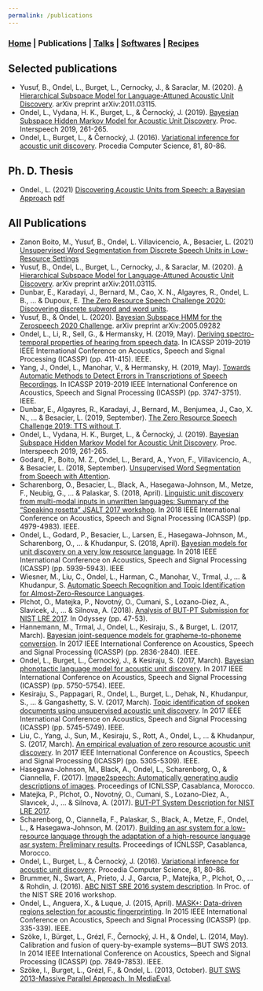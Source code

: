 ```yaml
---
permalink: /publications
---
```

### [Home](/index) | Publications | [Talks](/talks) | [Softwares](/softwares) | [Recipes](/recipes)


## Selected publications

* Yusuf, B., Ondel, L., Burget, L., Cernocky, J., & Saraclar, M.
  (2020). [A Hierarchical Subspace Model for Language-Attuned Acoustic
  Unit Discovery](https://arxiv.org/pdf/2011.03115.pdf).
  arXiv preprint arXiv:2011.03115.
* Ondel, L., Vydana, H. K., Burget, L., & Černocký, J. (2019). [Bayesian
  Subspace Hidden Markov Model for Acoustic Unit
  Discovery](http://www.fit.vutbr.cz/research/groups/speech/publi/2019/ondel_is2019_192224.pdf).
  Proc. Interspeech 2019, 261-265.
* Ondel, L., Burget, L., & Černocký, J. (2016). [Variational inference for acoustic unit discovery](http://www.fit.vutbr.cz/research/groups/speech/publi/2016/ondel_sltu2016_17-8037.pdf). Procedia Computer Science, 81, 80-86.

## Ph. D. Thesis

* Ondel., L. (2021) [Discovering Acoustic Units from Speech: a Bayesian Approach](https://www.fit.vut.cz/study/phd-thesis/751/) [pdf](https://www.fit.vut.cz/study/phd-thesis/751/751.pdf)

## All Publications

* Zanon Boito, M., Yusuf, B., Ondel, L. Villavicencio, A., Besacier, L. (2021) [Unsupervised Word Segmentation from Discrete Speech Units in Low-Resource Settings](https://arxiv.org/pdf/2106.04298.pdf)
* Yusuf, B., Ondel, L., Burget, L., Cernocky, J., & Saraclar, M.
  (2020). [A Hierarchical Subspace Model for Language-Attuned Acoustic
  Unit Discovery](https://arxiv.org/pdf/2011.03115.pdf).
  arXiv preprint arXiv:2011.03115.
* Dunbar, E., Karadayi, J., Bernard, M., Cao, X. N., Algayres, R.,
  Ondel, L. B., ... & Dupoux, E. [The Zero Resource Speech Challenge
  2020: Discovering discrete subword and word
  units](http://www.interspeech2020.org/uploadfile/pdf/Thu-3-7-7.pdf).
* Yusuf, B., & Ondel, L. (2020). [Bayesian Subspace HMM for the
  Zerospeech 2020 Challenge](https://arxiv.org/pdf/2005.09282.pdf).
  arXiv preprint arXiv:2005.09282
* Ondel, L., Li, R., Sell, G., & Hermansky, H. (2019, May). [Deriving
  spectro-temporal properties of hearing from speech
  data](https://hltcoe.jhu.edu/wp-content/uploads/2020/04/Ondel__Li__Sell__Hermansky_-_Deriving_Spectro-Temporal_Properties_of_Hearing_from_Speech_Data.pdf). In ICASSP
  2019-2019 IEEE International Conference on Acoustics, Speech and
  Signal Processing (ICASSP) (pp. 411-415). IEEE.
* Yang, J., Ondel, L., Manohar, V., & Hermansky, H. (2019, May).
  [Towards Automatic Methods to Detect Errors in Transcriptions of
  Speech Recordings](https://www.fit.vutbr.cz/research/groups/speech/publi/2019/yang_icassp2019_0003747.pdf). In ICASSP 2019-2019 IEEE International Conference
  on Acoustics, Speech and Signal Processing (ICASSP) (pp. 3747-3751).
  IEEE.
* Dunbar, E., Algayres, R., Karadayi, J., Bernard, M., Benjumea,
  J., Cao, X. N., ... & Besacier, L. (2019, September). [The Zero
  Resource Speech Challenge 2019: TTS without
  T](https://www.researchgate.net/profile/Juan_Benjumea/publication/332669918_The_Zero_Resource_Speech_Challenge_2019_TTS_without_T/links/5cfe05cf4585157d159fef4f/The-Zero-Resource-Speech-Challenge-2019-TTS-without-T.pdf).
* Ondel, L., Vydana, H. K., Burget, L., & Černocký, J. (2019). [Bayesian
  Subspace Hidden Markov Model for Acoustic Unit
  Discovery](http://www.fit.vutbr.cz/research/groups/speech/publi/2019/ondel_is2019_192224.pdf).
  Proc. Interspeech 2019, 261-265.
* Godard, P., Boito, M. Z., Ondel, L., Berard, A., Yvon, F.,
  Villavicencio, A., & Besacier, L. (2018, September). [Unsupervised
  Word Segmentation from Speech with Attention](https://www.fit.vutbr.cz/research/groups/speech/publi/2018/godard_interspeech2018_1308.pdf).
* Scharenborg, O., Besacier, L., Black, A., Hasegawa-Johnson, M., Metze,
  F., Neubig, G., ... & Palaskar, S. (2018, April). [Linguistic unit
  discovery from multi-modal inputs in unwritten languages: Summary of
  the “Speaking rosetta” JSALT 2017 workshop](https://www.fit.vutbr.cz/research/groups/speech/publi/2018/scharenborg_icassp2018_0004979.pdf). In 2018 IEEE International
  Conference on Acoustics, Speech and Signal Processing (ICASSP) (pp. 4979-4983). IEEE.
* Ondel, L., Godard, P., Besacier, L., Larsen, E., Hasegawa-Johnson, M.,
  Scharenborg, O., ... & Khudanpur, S. (2018, April). [Bayesian models
  for unit discovery on a very low resource language](https://www.fit.vutbr.cz/research/groups/speech/publi/2018/ondel_icassp2018_0005939.pdf).
  In 2018 IEEE International Conference on Acoustics, Speech and
  Signal Processing (ICASSP) (pp. 5939-5943). IEEE
* Wiesner, M., Liu, C., Ondel, L., Harman, C., Manohar, V., Trmal,
 J., ... & Khudanpur, S. [Automatic Speech Recognition and Topic
 Identification for Almost-Zero-Resource Languages](https://www.fit.vutbr.cz/research/groups/speech/publi/2018/wiesner_interspeech2018_1836.pdf).
* Plchot, O., Matejka, P., Novotný, O., Cumani, S., Lozano-Diez, A.,
  Slavicek, J., ... & Silnova, A. (2018). [Analysis of BUT-PT Submission
  for NIST LRE 2017](http://www.fit.vutbr.cz/research/groups/speech/publi/2018/plchot_odyssey2018_69.pdf). In Odyssey (pp. 47-53).
* Hannemann, M., Trmal, J., Ondel, L., Kesiraju, S., & Burget, L.
  (2017, March). [Bayesian joint-sequence models for grapheme-to-phoneme
  conversion](https://www.fit.vutbr.cz/research/groups/speech/publi/2017/hannemann_icassp2017_0002836.pdf). In 2017 IEEE International Conference on Acoustics,
  Speech and Signal Processing (ICASSP) (pp. 2836-2840). IEEE.
* Ondel, L., Burget, L., Černocký, J., & Kesiraju, S. (2017, March).
  [Bayesian phonotactic language model for acoustic unit
  discovery](http://www.fit.vutbr.cz/research/groups/speech/publi/2017/ondel_icassp2017_0005750.pdf).
  In 2017 IEEE International Conference on Acoustics, Speech and Signal Processing (ICASSP) (pp. 5750-5754). IEEE.
* Kesiraju, S., Pappagari, R., Ondel, L., Burget, L., Dehak, N., Khudanpur, S., ... & Gangashetty, S. V. (2017, March). [Topic identification of spoken documents using
  unsupervised acoustic unit discovery](http://www.fit.vutbr.cz/research/groups/speech/publi/2017/kesiraju_icassp2017_0005745.pdf).
  In 2017 IEEE International Conference on Acoustics, Speech and Signal Processing (ICASSP) (pp. 5745-5749). IEEE.
* Liu, C., Yang, J., Sun, M., Kesiraju, S., Rott, A., Ondel, L., ...
  & Khudanpur, S. (2017, March). [An empirical evaluation of zero resource
  acoustic unit discovery](https://www.fit.vutbr.cz/research/groups/speech/publi/2017/liu_kesiraju_icassp2017_0005305.pdf).
  In 2017 IEEE International Conference on Acoustics, Speech and Signal Processing (ICASSP) (pp. 5305-5309). IEEE.
* Hasegawa-Johnson, M., Black, A., Ondel, L., Scharenborg, O., & Ciannella, F. (2017).
  [Image2speech: Automatically generating audio descriptions of
  images](http://www.isle.illinois.edu/speech_web_lg/pubs/2017/hasegawajohnson17icnlssp.pdf).
  Proceedings of ICNLSSP, Casablanca, Morocco.
* Matejka, P., Plchot, O., Novotný, O., Cumani, S., Lozano-Diez, A.,
  Slavıcek, J., ... & Silnova, A. (2017). [BUT-PT System Description for NIST LRE 2017](http://www.fit.vutbr.cz/research/groups/speech/publi/2017/matejka_lre17-system-description.pdf).
* Scharenborg, O., Ciannella, F., Palaskar, S., Black, A., Metze, F., Ondel, L., & Hasegawa-Johnson, M. (2017). [Building an asr system for a low-resource language through the adaptation of a high-resource language asr system: Preliminary results](http://homepage.tudelft.nl/f7h35/papers/ICNLSSP.1.2017.pdf). Proceedings of ICNLSSP, Casablanca, Morocco.
* Ondel, L., Burget, L., & Černocký, J. (2016). [Variational inference for acoustic unit discovery](http://www.fit.vutbr.cz/research/groups/speech/publi/2016/ondel_sltu2016_17-8037.pdf). Procedia Computer Science, 81, 80-86.
* Brummer, N., Swart, A., Prieto, J. J., Garcıa, P., Matejka, P., Plchot, O., ...
  & Rohdin, J. (2016). [ABC NIST SRE 2016 system description](https://www.fit.vutbr.cz/research/groups/speech/publi/2016/brummer_NIST_SRE_2016_ABC_1478007109_abc-nist-sre-systemdescription_v2.pdf).
  In Proc. of the NIST SRE 2016 workshop.
* Ondel, L., Anguera, X., & Luque, J. (2015, April). [MASK+: Data-driven regions selection for acoustic fingerprinting](http://www.fit.vutbr.cz/research/groups/speech/publi/2015/ondel_icassp2015_0000335.pdf). In 2015 IEEE International Conference on Acoustics, Speech and
  Signal Processing (ICASSP) (pp. 335-339). IEEE.
* Szöke, I., Bürget, L., Grézl, F., Černocký, J. H., & Ondel, L. (2014, May). Calibration and fusion of query-by-example systems—BUT SWS 2013. In 2014 IEEE International Conference on Acoustics, Speech and Signal Processing (ICASSP) (pp. 7849-7853). IEEE.
* Szöke, I., Burget, L., Grézl, F., & Ondel, L. (2013, October).
  [BUT SWS 2013-Massive Parallel Approach. In MediaEval](http://citeseerx.ist.psu.edu/viewdoc/download?doi=10.1.1.402.7961&rep=rep1&type=pdf).
